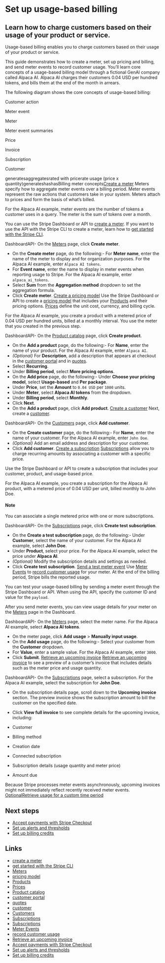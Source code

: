 # Set up usage-based billing

## Learn how to charge customers based on their usage of your product or service.

Usage-based billing enables you to charge customers based on their usage of your
product or service.

This guide demonstrates how to create a meter, set up pricing and billing, and
send meter events to record customer usage. You’ll learn core concepts of a
usage-based billing model through a fictional GenAI company called Alpaca AI.
Alpaca AI charges their customers 0.04 USD per hundred tokens, and bills them at
the end of the month in arrears.

The following diagram shows the core concepts of usage-based billing:

Customer action

Meter event

Meter

Meter event summaries

Price

Invoice

Subscription

Customer

generatesaggregatesrated with pricerate usage (price x
quantity)generateshashasBilling meter concepts[Create a
meter](https://docs.stripe.com/billing/subscriptions/usage-based/implementation-guide#create-meter)
Meters specify how to aggregate meter events over a billing period. Meter events
represent the raw actions that customers take in your system. Meters attach to
prices and form the basis of what’s billed.

For the Alpaca AI example, meter events are the number of tokens a customer uses
in a query. The meter is the sum of tokens over a month.

You can use the Stripe Dashboard or API to [create a
meter](https://docs.stripe.com/billing/subscriptions/usage-based/recording-usage#configure-meter).
If you want to use the API with the Stripe CLI to create a meter, learn how to
[get started with the Stripe CLI](https://docs.stripe.com/stripe-cli).

DashboardAPI- On the [Meters](https://dashboard.stripe.com/test/meters) page,
click **Create meter**.
- On the **Create meter** page, do the following:- For **Meter name**, enter the
name of the meter to display and for organization purposes. For the Alpaca AI
example, enter `Alpaca AI tokens`.
- For **Event name**, enter the name to display in meter events when reporting
usage to Stripe. For the Alpaca AI example, enter `alpaca_ai_tokens`.
- Select **Sum** from the **Aggregation method** dropdown to set the aggregation
formula.
- Click **Create meter**.
[Create a pricing
model](https://docs.stripe.com/billing/subscriptions/usage-based/implementation-guide#create-pricing-model)
Use the Stripe Dashboard or API to create a [pricing
model](https://docs.stripe.com/products-prices/pricing-models) that includes
your [Products](https://docs.stripe.com/api/products) and their pricing options.
[Prices](https://docs.stripe.com/api/prices) define the unit cost, currency, and
billing cycle.

For the Alpaca AI example, you create a product with a metered price of 0.04 USD
per hundred units, billed at a monthly interval. You use the meter that you
created in the previous step.

DashboardAPI- On the [Product
catalog](https://dashboard.stripe.com/products?active=true) page, click **Create
product**.
- On the **Add a product** page, do the following:- For **Name**, enter the name
of your product. For the Alpaca AI example, enter `Alpaca AI`.
- *(Optional)* For **Description**, add a description that appears at checkout
in the [customer portal](https://docs.stripe.com/customer-management) and in
[quotes](https://docs.stripe.com/quotes).
- Select **Recurring**.
- Under **Billing period**, select **More pricing options**.
- On the **Add price** page, do the following:- Under **Choose your pricing
model**, select **Usage-based** and **Per package**.
- Under **Price**, set the **Amount** to `0.04 USD` per `1000` units.
- Under **Meter**, select **Alpaca AI tokens** from the dropdown.
- Under **Billing period**, select **Monthly**.
- Click **Next**.
- On the **Add a product** page, click **Add product**.
[Create a
customer](https://docs.stripe.com/billing/subscriptions/usage-based/implementation-guide#create-customer)
Next, create a [customer](https://docs.stripe.com/api/customers).

DashboardAPI- On the [Customers](https://dashboard.stripe.com/test/customers)
page, click **Add customer**.
- On the **Create customer** page, do the following:- For **Name**, enter the
name of your customer. For the Alpaca AI example, enter `John Doe`.
- *(Optional)* Add an email address and description for your customer.
- Click **Add customer**.
[Create a
subscription](https://docs.stripe.com/billing/subscriptions/usage-based/implementation-guide#create-subscription)
[Subscriptions](https://docs.stripe.com/api/subscriptions) allow you to charge
recurring amounts by associating a customer with a specific price.

Use the Stripe Dashboard or API to create a subscription that includes your
customer, product, and usage-based price.

For the Alpaca AI example, you create a subscription for the Alpaca AI product,
with a metered price of 0.04 USD per unit, billed monthly to John Doe.

#### Note

You can associate a single metered price with one or more subscriptions.

DashboardAPI- On the
[Subscriptions](https://dashboard.stripe.com/test/subscriptions) page, click
**Create test subscription**.
- On the **Create a test subscription** page, do the following:- Under
**Customer**, select the name of your customer. For the Alpaca AI example,
select **John Doe**.
- Under **Product**, select your price. For the Alpaca AI example, select the
price under **Alpaca AI**.
- *(Optional)* Modify the subscription details and settings as needed.
- Click **Create test subscription**.
[Send a test meter
event](https://docs.stripe.com/billing/subscriptions/usage-based/implementation-guide#test-usage)
Use [Meter Events](https://docs.stripe.com/api/billing/meter-event) to [record
customer
usage](https://docs.stripe.com/billing/subscriptions/usage-based/recording-usage#record-usage)
for your meter. At the end of the billing period, Stripe bills the reported
usage.

You can test your usage-based billing by sending a meter event through the
Stripe Dashboard or API. When using the API, specify the customer ID and value
for the `payload`.

After you send meter events, you can view usage details for your meter on the
[Meters](https://dashboard.stripe.com/test/meters) page in the Dashboard.

DashboardAPI- On the [Meters](https://dashboard.stripe.com/test/meters) page,
select the meter name. For the Alpaca AI example, select **Alpaca AI tokens**.
- On the meter page, click **Add usage** > **Manually input usage**.
- On the **Add usage** page, do the following:- Select your customer from the
**Customer** dropdown.
- For **Value**, enter a sample value. For the Alpaca AI example, enter `3000`.
- Click **Submit**.
[Retrieve an upcoming
invoice](https://docs.stripe.com/billing/subscriptions/usage-based/implementation-guide#retrieve-upcoming-invoice)
[Retrieve an upcoming invoice](https://docs.stripe.com/api/invoices/upcoming) to
see a preview of a customer’s invoice that includes details such as the meter
price and usage quantity.

DashboardAPI- On the
[Subscriptions](https://dashboard.stripe.com/test/subscriptions) page, select a
subscription. For the Alpaca AI example, select the subscription for **John
Doe**.
- On the subscription details page, scroll down to the **Upcoming invoice**
section. The preview invoice shows the subscription amount to bill the customer
on the specified date.
- Click **View full invoice** to see complete details for the upcoming invoice,
including:

- Customer
- Billing method
- Creation date
- Connected subscription
- Subscription details (usage quantity and meter price)
- Amount due

Because Stripe processes meter events asynchronously, upcoming invoices might
not immediately reflect recently received meter events.
[OptionalRetrieve usage for a custom time
period](https://docs.stripe.com/billing/subscriptions/usage-based/implementation-guide#retrieve-usage)
## Next steps

- [Accept payments with Stripe
Checkout](https://docs.stripe.com/payments/checkout)
- [Set up alerts and
thresholds](https://docs.stripe.com/billing/subscriptions/usage-based/alerts-and-thresholds)
- [Set up billing
credits](https://docs.stripe.com/billing/subscriptions/usage-based/billing-credits/implementation-guide)

## Links

- [create a
meter](https://docs.stripe.com/billing/subscriptions/usage-based/recording-usage#configure-meter)
- [get started with the Stripe CLI](https://docs.stripe.com/stripe-cli)
- [Meters](https://dashboard.stripe.com/test/meters)
- [pricing model](https://docs.stripe.com/products-prices/pricing-models)
- [Products](https://docs.stripe.com/api/products)
- [Prices](https://docs.stripe.com/api/prices)
- [Product catalog](https://dashboard.stripe.com/products?active=true)
- [customer portal](https://docs.stripe.com/customer-management)
- [quotes](https://docs.stripe.com/quotes)
- [customer](https://docs.stripe.com/api/customers)
- [Customers](https://dashboard.stripe.com/test/customers)
- [Subscriptions](https://docs.stripe.com/api/subscriptions)
- [Subscriptions](https://dashboard.stripe.com/test/subscriptions)
- [Meter Events](https://docs.stripe.com/api/billing/meter-event)
- [record customer
usage](https://docs.stripe.com/billing/subscriptions/usage-based/recording-usage#record-usage)
- [Retrieve an upcoming invoice](https://docs.stripe.com/api/invoices/upcoming)
- [Accept payments with Stripe
Checkout](https://docs.stripe.com/payments/checkout)
- [Set up alerts and
thresholds](https://docs.stripe.com/billing/subscriptions/usage-based/alerts-and-thresholds)
- [Set up billing
credits](https://docs.stripe.com/billing/subscriptions/usage-based/billing-credits/implementation-guide)